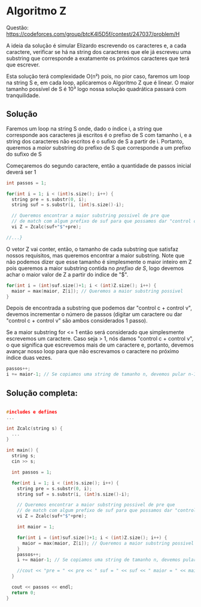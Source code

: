 # Algoritmo Z


Questão: https://codeforces.com/group/btcK4I5D5f/contest/247037/problem/H

A ideia da solução é simular Elizardo escrevendo os caracteres e, a cada caractere, verificar se há na string dos caracteres que ele já escreveu uma substring que corresponde a exatamente os próximos caracteres que terá que escrever.

Esta solução terá complexidade O(n²) pois, no pior caso, faremos um loop na string S e, em cada loop, aplicaremos o Algoritmo Z que é linear. O maior tamanho possível de S é 10³ logo nossa solução quadrática passará com tranquilidade.

## Solução

Faremos um loop na string S onde, dado o índice i, a string que corresponde aos caracteres já escritos é o prefixo de S com tamanho i, e a string dos caracteres não escritos é o sufixo de S a partir de i. Portanto, queremos a *maior* substring do prefixo de S que corresponde a um prefixo do sufixo de S

Começaremos do segundo caractere, então a quantidade de passos inicial deverá ser 1

```c++
int passos = 1;

for(int i = 1; i < (int)s.size(); i++) {
  string pre = s.substr(0, i);
  string suf = s.substr(i, (int)s.size()-i);

  // Queremos encontrar a maior substring possivel de pre que
  // de match com algum prefixo de suf para que possamos dar "control c + control v"
  vi Z = Zcalc(suf+"$"+pre);

//...}
```

O vetor Z vai conter, então, o tamanho de cada substring que satisfaz nossos requisitos, mas queremos encontrar a maior substring. Note que não podemos dizer que esse tamanho é simplesmente o maior inteiro em Z pois queremos a maior substring contida no *prefixo de S*, logo devemos achar o maior valor de Z a partir do indice de "$".

```c++
for(int i = (int)suf.size()+1; i < (int)Z.size(); i++) {
  maior = max(maior, Z[i]); // Queremos a maior substring possivel
}
```

Depois de encontrada a substring que podemos dar "control c + control v", devemos incrementar o número de passos (digitar um caractere ou dar "control c + control v" são ambos considerados 1 passo).

Se a maior substring for <= 1 então será considerado que simplesmente escrevemos um caractere. Caso seja > 1, nós damos "control c + control v", o que significa que escrevemos mais de um caractere e, portanto, devemos avançar nosso loop para que não escrevamos o caractere no próximo índice duas vezes.

```c++
passos++;
i += maior-1; // Se copiamos uma string de tamanho n, devemos pular n-1 endereços
```

## Solução completa:
```c++

#includes e defines
...

int Zcalc(string s) {
  ...
}

int main() {
  string s;
  cin >> s;

  int passos = 1;

  for(int i = 1; i < (int)s.size(); i++) {
    string pre = s.substr(0, i);
    string suf = s.substr(i, (int)s.size()-i);

    // Queremos encontrar a maior substring possivel de pre que
    // de match com algum prefixo de suf para que possamos dar "control c + control v"
    vi Z = Zcalc(suf+"$"+pre);

    int maior = 1;

    for(int i = (int)suf.size()+1; i < (int)Z.size(); i++) {
      maior = max(maior, Z[i]); // Queremos a maior substring possivel
    }
    passos++;
    i += maior-1; // Se copiamos uma string de tamanho n, devemos pular n-1 endereços

    //cout << "pre = " << pre << " suf = " << suf << " maior = " << maior << endl;  descomente essa linha para ver cada passo
  }

  cout << passos << endl;
  return 0;
}
```
